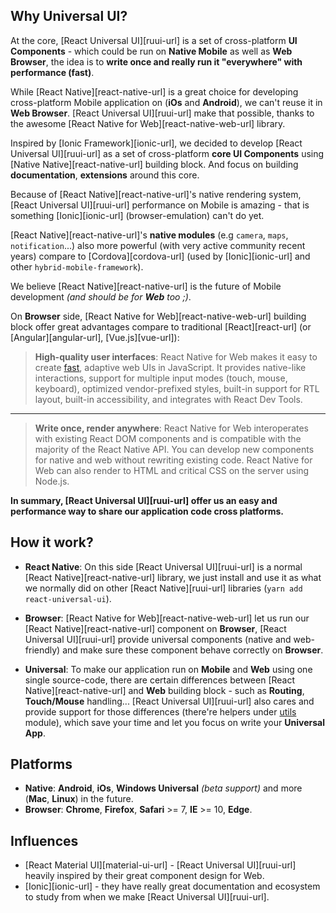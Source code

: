 ## Why Universal UI?
At the core, [React Universal UI][ruui-url] is a set of cross-platform **UI Components** - 
which could be run on **Native Mobile** as well as **Web Browser**,
the idea is to **write once and really run it "everywhere" with performance (fast)**.

While [React Native][react-native-url] is a great choice for developing cross-platform Mobile application 
on (**iOs** and **Android**), we can't reuse it in **Web Browser**. [React Universal UI][ruui-url] make that possible, thanks to the awesome [React Native for Web][react-native-web-url] library.

Inspired by [Ionic Framework][ionic-url], we decided to develop [React Universal UI][ruui-url] as a set of
cross-platform **core UI Components** using [Native Native][react-native-url] building block.
And focus on building **documentation**, **extensions** around this core.

Because of [React Native][react-native-url]'s native rendering system, [React Universal UI][ruui-url] 
performance on Mobile is amazing - that is something [Ionic][ionic-url] (browser-emulation) can't do yet.
  
[React Native][react-native-url]'s **native modules** (e.g `camera`, `maps`, `notification`...)
also more powerful (with very active community recent years) compare to [Cordova][cordova-url] (used by [Ionic][ionic-url] and other `hybrid-mobile-framework`).   

We believe [React Native][react-native-url] is the future of Mobile development _(and should be for **Web** too ;)_. 

On **Browser** side, [React Native for Web][react-native-web-url] building block offer great advantages compare to traditional [React][react-url] (or [Angular][angular-url], [Vue.js][vue-url]):

>**High-quality user interfaces**: React Native for Web makes it easy to create [fast](https://github.com/necolas/react-native-web/blob/master/packages/benchmarks/README.md),
adaptive web UIs in JavaScript. It provides native-like interactions, support for multiple input modes (touch, mouse, keyboard), optimized vendor-prefixed styles, built-in support for RTL layout, built-in accessibility, and integrates with React Dev Tools.

---

>**Write once, render anywhere**: React Native for Web interoperates with existing React DOM components and is compatible with the majority of the React Native API. You can develop new components for native and web without rewriting existing code. React Native for Web can also render to HTML and critical CSS on the server using Node.js.

**In summary, [React Universal UI][ruui-url] offer us an easy and performance way to share our application code cross platforms.**

## How it work?
- **React Native**: On this side [React Universal UI][ruui-url] is a normal [React Native][react-native-url] library,
we just install and use it as what we normally did on other [React Native][ruui-url] libraries (`yarn add react-universal-ui`).

- **Browser**: [React Native for Web][react-native-web-url] let us run our [React Native][react-native-url] component on **Browser**,
[React Universal UI][ruui-url] provide universal components (native and web-friendly) and make sure these component behave correctly on **Browser**.

- **Universal**: To make our application run on **Mobile** and **Web** using one single source-code, 
there are certain differences between [React Native][react-native-url] 
and **Web** building block - such as **Routing**, **Touch/Mouse** handling... [React Universal UI][ruui-url] also cares 
and provide support for those differences (there're helpers under [utils](/docs/utils/context-provider) module), 
which save your time and let you focus on write your **Universal App**.

## Platforms
- **Native**: **Android**, **iOs**, **Windows Universal** _(beta support)_ and more (**Mac**, **Linux**) in the future.
- **Browser**: **Chrome**, **Firefox**, **Safari** >= 7, **IE** >= 10, **Edge**.

## Influences
- [React Material UI][material-ui-url] - [React Universal UI][ruui-url] heavily inspired by their great component design for Web.  
- [Ionic][ionic-url] - they have really great documentation and ecosystem to study from when we make [React Universal UI][ruui-url].